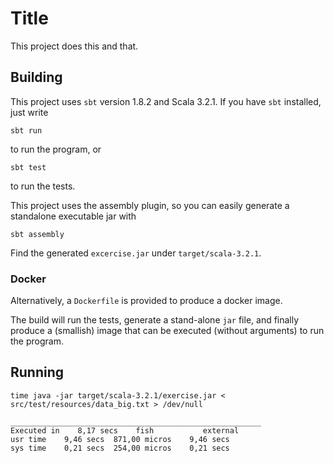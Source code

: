 # Title

This project does this and that.

## Building

This project uses `sbt` version 1.8.2 and Scala 3.2.1. If you have `sbt` installed, just write

    sbt run

to run the program, or 

    sbt test

to run the tests.

This project uses the assembly plugin, so you can easily generate a standalone
executable jar with 

    sbt assembly

Find the generated `excercise.jar` under `target/scala-3.2.1`.

### Docker

Alternatively, a `Dockerfile` is provided to produce a docker image.

The build will run the tests, generate a stand-alone `jar` file, and finally produce a (smallish) image that can be
executed (without arguments) to run the program.

## Running

    time java -jar target/scala-3.2.1/exercise.jar < src/test/resources/data_big.txt > /dev/null

    ________________________________________________________
    Executed in    8,17 secs    fish           external
    usr time    9,46 secs  871,00 micros    9,46 secs
    sys time    0,21 secs  254,00 micros    0,21 secs
